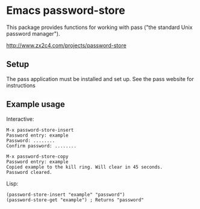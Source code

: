 # Emacs password-store

This package provides functions for working with pass ("the standard
Unix password manager").

http://www.zx2c4.com/projects/password-store

## Setup

The pass application must be installed and set up. See the pass
website for instructions

## Example usage

Interactive:

    M-x password-store-insert
    Password entry: example
    Password: ........
    Confirm password: ........

    M-x password-store-copy
    Password entry: example
    Copied example to the kill ring. Will clear in 45 seconds.
    Password cleared.

Lisp:

    (password-store-insert "example" "password")
    (password-store-get "example") ; Returns "password"
